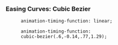 ### Easing Curves: Cubic Bezier

<figure class="sphere-linear">
  <div class="sphere"></div>
  <figcaption><code>animation-timing-function: linear;</code></figcaption>
</figure>

<figure class="sphere-cubic-bezier">
  <div class="sphere"></div>
  <figcaption><code>animation-timing-function: <br>cubic-bezier(.6,-0.14,.77,1.29);</code></figcaption>
</figure>
